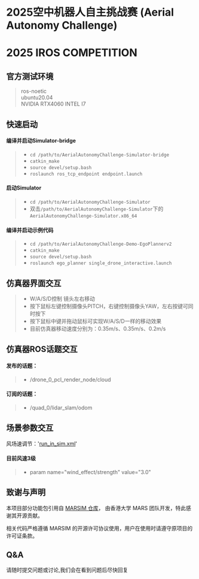 # 2025空中机器人自主挑战赛 (Aerial Autonomy Challenge)  
# 2025 IROS COMPETITION


## 官方测试环境
> ros-noetic  
> ubuntu20.04  
> NVIDIA RTX4060
> INTEL I7

## 快速启动
#### 编译并启动Simulator-bridge
>+ `cd /path/to/AerialAutonomyChallenge-Simulator-bridge`  
>+ `catkin_make`
>+ `source devel/setup.bash`
>+ `roslaunch ros_tcp_endpoint endpoint.launch`

#### 启动Simulator
>+ `cd /path/to/AerialAutonomyChallenge-Simulator`  
>+ 双击`/path/to/AerialAutonomyChallenge-Simulator`下的`AerialAutonomyChallenge-Simulator.x86_64`

#### 编译并启动示例代码
>+ `cd /path/to/AerialAutonomyChallenge-Demo-EgoPlannerv2`  
>+ `catkin_make`
>+ `source devel/setup.bash`
>+ `roslaunch ego_planner single_drone_interactive.launch`

## 仿真器界面交互  
>+ W/A/S/D控制 镜头左右移动
>+ 按下鼠标左键控制摄像头PITCH，右键控制摄像头YAW，左右按键可同时按下
>+ 按下鼠标中键并拖动鼠标可实现W/A/S/D一样的移动效果
>+ 目前仿真器移动速度分别为：0.35m/s、0.35m/s、0.2m/s

## 仿真器ROS话题交互
#### 发布的话题：  
>+ /drone_0_pcl_render_node/cloud
#### 订阅的话题：  
>+ /quad_0/lidar_slam/odom

## 场景参数交互  
风场速调节：'[run_in_sim.xml](AerialAutonomyChallenge-Demo-EgoPlannerv2/src/planner/plan_manage/launch/include/run_in_sim.xml)'
#### 目前风速3级
>+ param name="wind_effect/strength" value="3.0"


## 致谢与声明

本项目部分功能包引用自 [MARSIM 仓库](https://github.com/hku-mars/MARSIM)，
由香港大学 MARS 团队开发，特此感谢其开源贡献。

相关代码严格遵循 MARSIM 的开源许可协议使用，用户在使用时请遵守原项目的许可证条款。


## Q&A

请随时提交问题或讨论,我们会在看到问题后尽快回复




